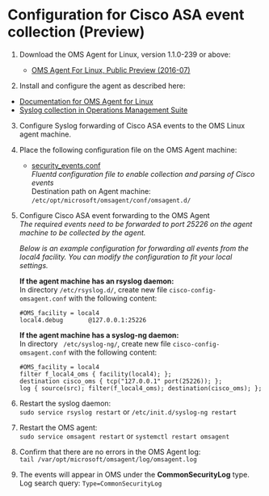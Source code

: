 # Configuration for Cisco ASA event collection (Preview)

1. Download the OMS Agent for Linux, version 1.1.0-239 or above:  
	* [OMS Agent For Linux, Public Preview (2016-07)](https://github.com/Microsoft/OMS-Agent-for-Linux/releases/tag/v1.1.0-239)    

2. Install and configure the agent as described here:  
  * [Documentation for OMS Agent for Linux](https://github.com/Microsoft/OMS-Agent-for-Linux)  
  * [Syslog collection in Operations Management Suite](https://blogs.technet.microsoft.com/msoms/2016/05/12/syslog-collection-in-operations-management-suite/)  

3. Configure Syslog forwarding of Cisco ASA events to the OMS Linux agent machine.

4. Place the following configuration file on the OMS Agent machine:  
	* [security_events.conf](https://github.com/Microsoft/OMS-Agent-for-Linux/blob/master/installer/conf/omsagent.d/security_events.conf)  
	_Fluentd configuration file to enable collection and parsing of Cisco events_  
	Destination path on Agent machine: ```/etc/opt/microsoft/omsagent/conf/omsagent.d/```  

  
5. Configure Cisco ASA event forwarding to the OMS Agent  
	*The required events need to be forwarded to port 25226 on the agent machine to be collected by the agent.*

	*Below is an example configuration for forwarding all events from the local4 facility. You can modify the configuration to fit your local settings.* 
	
	  **If the agent machine has an rsyslog daemon:**  
	  In directory ```/etc/rsyslog.d/```, create new file ```cisco-config-omsagent.conf``` with the following content:
	```
	#OMS_facility = local4
	local4.debug       @127.0.0.1:25226
	```  
	
	
	  **If the agent machine has a syslog-ng daemon:**  
	  In directory ``` /etc/syslog-ng/```, create new file ```cisco-config-omsagent.conf``` with the following content:
	```
	#OMS_facility = local4
	filter f_local4_oms { facility(local4); };
	destination cisco_oms { tcp("127.0.0.1" port(25226)); };
	log { source(src); filter(f_local4_oms); destination(cisco_oms); };
	```

6. Restart the syslog daemon:  
```sudo service rsyslog restart``` or ```/etc/init.d/syslog-ng restart```


7. Restart the OMS agent:  
```sudo service omsagent restart``` or ```systemctl restart omsagent```


8. Confirm that there are no errors in the OMS Agent log:  
```tail /var/opt/microsoft/omsagent/log/omsagent.log```

9. The events will appear in OMS under the **CommonSecurityLog** type.  
Log search query: ```Type=CommonSecurityLog```
